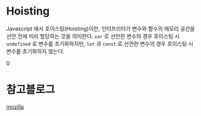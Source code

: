 # Hoisting

Javascript 에서 호이스팅(Hoisting)이란, 인터프리터가 변수와 함수의 메모리 공간을 선언 전에 미리 할당하는 것을 의미한다.
```var``` 로 선언한 변수의 경우 호이스팅 시 ```undefined``` 로 변수를 초기화하지만, 
```let``` 과 ```const``` 로 선언한 변수의 경우 호이스팅 시 변수를 초기화하지 않는다.

0

# 참고블로그

[mozilla](https://developer.mozilla.org/ko/docs/Glossary/Hoisting)